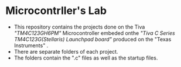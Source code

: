 # Microcontrller's Lab
+ This repository contains the projects done on the Tiva _"TM4C123GH6PM"_ Microcontroller embeded onthe _"Tiva C Series TM4C123G(Stellaris) Launchpad board"_ produced on the "Texas Instruments" .
+ There are separate folders of each project.
+ The folders contain the ".c" files as well as the startup files.
